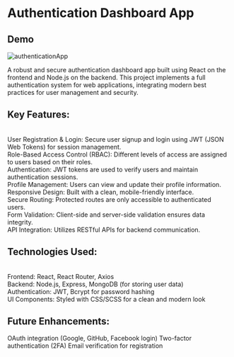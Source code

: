 # Authentication Dashboard App
## Demo
![authenticationApp](https://github.com/user-attachments/assets/9ea62b25-fb37-4828-9640-6d7c28710a90)

A robust and secure authentication dashboard app built using React on the frontend and Node.js on the backend. This project implements a full authentication system for web applications, integrating modern best practices for user management and security.<br>
## Key Features:<br>
<br>User Registration & Login: Secure user signup and login using JWT (JSON Web Tokens) for session management.
<br>Role-Based Access Control (RBAC): Different levels of access are assigned to users based on their roles.
<br>Authentication: JWT tokens are used to verify users and maintain authentication sessions.
<br>Profile Management: Users can view and update their profile information.
<br>Responsive Design: Built with a clean, mobile-friendly interface.
<br>Secure Routing: Protected routes are only accessible to authenticated users.
<br>Form Validation: Client-side and server-side validation ensures data integrity.
<br>API Integration: Utilizes RESTful APIs for backend communication.
## Technologies Used:
<br>Frontend: React, React Router, Axios
<br>Backend: Node.js, Express, MongoDB (for storing user data)
<br>Authentication: JWT, Bcrypt for password hashing
<br>UI Components: Styled with CSS/SCSS for a clean and modern look
<br>
## Future Enhancements:
OAuth integration (Google, GitHub, Facebook login)
Two-factor authentication (2FA)
Email verification for registration
